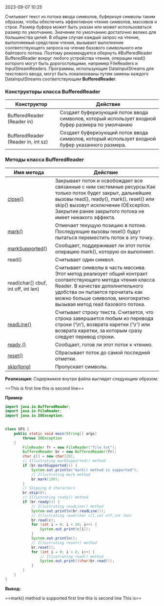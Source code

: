 2023-09-07 10:25

Считывает текст из потока ввода символов, буферизуя символы таким образом, чтобы обеспечить эффективное чтение символов, массивов и строк. Размер буфера может быть указан или может использоваться размер по умолчанию. Значение по умолчанию достаточно велико для большинства целей. В общем случае каждый запрос на чтение, выполняемый средством чтения, вызывает выполнение соответствующего запроса на чтение базового символьного или байтового потока. Поэтому рекомендуется обернуть #BufferedReader BufferedReader вокруг любого устройства чтения, операции read() которого могут быть дорогостоящими, например FileReaders и InputStreamReaders. Программы, использующие DataInputStreams для текстового ввода, могут быть локализованы путем замены каждого DataInputStreams соответствующим **BufferedReader**.

### **Конструкторы класса BufferedReader**

|Конструктор|Действие|
|---|---|
|BufferedReader (Reader in)|Создает буферизующий поток ввода символов, который использует входной буфер размера по умолчанию|
|BufferedReader (Reader in, int sz)|Создает буферизующий поток ввода символов, который использует входной буфер указанного размера.|

### **Методы класса BufferedReader**

|Имя метода|Действие|
|---|---|
|[close()](https://translated.turbopages.org/proxy_u/en-ru.ru.f627e4fc-64f83b21-4c7afbb3-74722d776562/https/www.geeksforgeeks.org/bufferedreader-close-method-in-java-with-examples/#:~:text=The%20close()%20method%20of,associated%20with%20the%20stream%20operations.&text=Parameters%3A%20This%20method%20does%20not,does%20not%20return%20any%20value.)|Закрывает поток и освобождает все связанные с ним системные ресурсы.Как только поток будет закрыт, дальнейшие вызовы read(), ready(), mark(), reset() или skip() вызовут исключение IOException. Закрытие ранее закрытого потока не имеет никакого эффекта.|
|[mark()](https://translated.turbopages.org/proxy_u/en-ru.ru.f627e4fc-64f83b21-4c7afbb3-74722d776562/https/www.geeksforgeeks.org/bufferedreader-mark-method-in-java-with-examples/)|Отмечает текущую позицию в потоке. Последующие вызовы reset() будут пытаться переместить поток в эту точку.|
|[markSupported()](https://translated.turbopages.org/proxy_u/en-ru.ru.f627e4fc-64f83b21-4c7afbb3-74722d776562/https/www.geeksforgeeks.org/bufferedreader-marksupported-method-in-java-with-examples/)|Сообщает, поддерживает ли этот поток операцию mark(), которую он выполняет.|
|read()|Считывает один символ.|
|read(char[] cbuf, int off, int len)|Считывает символы в часть массива. Этот метод реализует общий контракт соответствующего метода чтения класса Reader. В качестве дополнительного удобства он пытается прочитать как можно больше символов, многократно вызывая метод read базового потока.|
|[readLine()](https://translated.turbopages.org/proxy_u/en-ru.ru.f627e4fc-64f83b21-4c7afbb3-74722d776562/https/www.geeksforgeeks.org/bufferedreader-readline-method-in-java-with-examples/)|Считывает строку текста. Считается, что строка завершается любым из перевода строки (‘\n’), возврата каретки (‘\r’) или возврата каретки, за которым сразу следует перевод строки.|
|[ready ()](https://translated.turbopages.org/proxy_u/en-ru.ru.f627e4fc-64f83b21-4c7afbb3-74722d776562/https/www.geeksforgeeks.org/bufferedreader-ready-method-in-java-with-examples/)|Сообщает, готов ли этот поток к чтению.|
|[reset()](https://translated.turbopages.org/proxy_u/en-ru.ru.f627e4fc-64f83b21-4c7afbb3-74722d776562/https/www.geeksforgeeks.org/bufferedreader-reset-method-in-java-with-examples/)|Сбрасывает поток до самой последней отметки.|
|[skip(long)](https://translated.turbopages.org/proxy_u/en-ru.ru.f627e4fc-64f83b21-4c7afbb3-74722d776562/https/www.geeksforgeeks.org/bufferedreader-skiplong-method-in-java-with-examples/)|Пропускает символы.|

**Реализация:** Содержимое внутри файла выглядит следующим образом:

==This is first line
this is second line==

**Пример**

```java
import java.io.BufferedReader;
import java.io.FileReader;
import java.io.IOException;
  

class GFG {
    public static void main(String[] args)
        throws IOException
    {
        FileReader fr = new FileReader("file.txt");
        BufferedReader br = new BufferedReader(fr); 
        char c[] = new char[20];
        // Illustrating markSupported() method
        if (br.markSupported()) {
            System.out.println("mark() method is supported");
            // Illustrating mark method
            br.mark(100);
        }
        // Skipping 8 characters
        br.skip(8);  
        // Illustrating ready() method
        if (br.ready()) {
            // Illustrating readLine() method
            System.out.println(br.readLine());
            // Illustrating read(char c[],int off,int len)
            br.read(c);
            for (int i = 0; i < 20; i++) {
                System.out.print(c[i]);
            }
            System.out.println();
            // Illustrating reset() method
            br.reset();
            for (int i = 0; i < 8; i++) {
                // Illustrating read() method
                System.out.print((char)br.read());
            }
        }
    }
}
```
**Вывод:**

==mark() method is supported
first line
this is second line
This is==